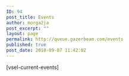 ```yaml
---
ID: 94
post_title: Events
author: morga2ja
post_excerpt: ""
layout: page
permalink: http://queue.gazerbeam.com/events
published: true
post_date: 2018-09-07 11:42:02
---
```

[vsel-current-events]